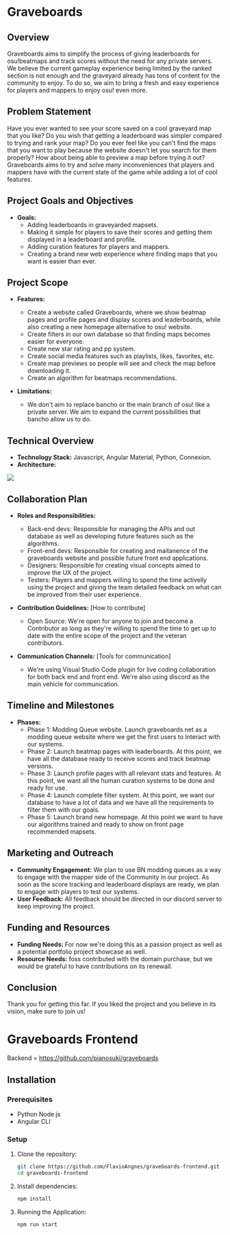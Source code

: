 # Graveboards

## Overview
Graveboards aims to simplify the process of giving leaderboards for osu!beatmaps and track scores without the need for any private servers. We believe the current gameplay experience being limited by the ranked section is not enough and the graveyard already has tons of content for the community to enjoy. To do so, we aim to bring a fresh and easy experience for players and mappers to enjoy osu! even more. 

## Problem Statement
Have you ever wanted to see your score saved on a cool graveyard map that you like? Do you wish that getting a leaderboard was simpler compared to trying and rank your map? Do you ever feel like you can't find the maps that you want to play because the website doesn't let you search for them properly? How about being able to preview a map before trying it out? Graveboards aims to try and solve many inconveniences that players and mappers have with the current state of the game while adding a lot of cool features. 

## Project Goals and Objectives
- **Goals:**
  - Adding leaderboards in graveyarded mapsets.
  - Making it simple for players to save their scores and getting them displayed in a leaderboard and profile.
  - Adding curation features for players and mappers.
  - Creating a brand new web experience where finding maps that you want is easier than ever.

## Project Scope
- **Features:**
  - Create a website called Graveboards, where we show beatmap pages and profile pages and display scores and leaderboards, while also creating a new homepage alternative to osu! website.
  - Create filters in our own database so that finding maps becomes easier for everyone.
  - Create new star rating and pp system.
  - Create social media features such as playlists, likes, favorites, etc.
  - Create map previews so people will see and check the map before downloading it.
  - Create an algorithm for beatmaps recommendations.

- **Limitations:**
  - We don't aim to replace bancho or the main branch of osu! like a private server. We aim to expand the current possibilities that bancho allow us to do.

## Technical Overview
- **Technology Stack:** Javascript, Angular Material, Python, Connexion.
- **Architecture:**

![](https://cdn.discordapp.com/attachments/1190425313197428856/1260070975014309959/Graveboards_v1-1.drawio.png?ex=66aba5cb&is=66aa544b&hm=5b433c53c1f380d82087d2d712c676eb376a7ab984601b7a88eace3682f4f06a&])

## Collaboration Plan
- **Roles and Responsibilities:**
  - Back-end devs: Responsible for managing the APIs and out database as well as developing future features such as the algorithms.
  - Front-end devs: Responsible for creating and maitanence of the graveboards website and possible future front end applications.
  - Designers: Responsible for creating visual concepts aimed to improve the UX of the project.
  - Testers: Players and mappers willing to spend the time activelly using the project and giving the team detailed feedback on what can be improved from their user experience. 

- **Contribution Guidelines:** [How to contribute]
  - Open Source: We're open for anyone to join and become a Contributor as long as they're willing to spend the time to get up to date with the entire scope of the project and the veteran contributors.

- **Communication Channels:** [Tools for communication]
  - We're using Visual Studio Code plugin for live coding collaboration for both back end and front end. We're also using discord as the main vehicle for communication.

## Timeline and Milestones
- **Phases:**
  - Phase 1: Modding Queue website. Launch graveboards.net as a modding queue website where we get the first users to Interact with our systems.
  - Phase 2: Launch beatmap pages with leaderboards. At this point, we have all the database ready to receive scores and track beatmap versions.
  - Phase 3: Launch profile pages with all relevant stats and features. At this point, we want all the human curation systems to be done and ready for use.
  - Phase 4: Launch complete filter system. At this point, we want our database to have a lot of data and we have all the requirements to filter them with our goals.
  - Phase 5: Launch brand new homepage. At this point we want to have our algorithms trained and ready to show on front page recommended mapsets.

## Marketing and Outreach
- **Community Engagement:** We plan to use BN modding queues as a way to engage with the mapper side of the Community in our project. As soon as the score tracking and leaderboard displays are ready, we plan to engage with players to test our systems.
- **User Feedback:** All feedback should be directed in our discord server to keep improving the project.

## Funding and Resources
- **Funding Needs:** For now we're doing this as a passion project as well as a potential portfolio project showcase as well.
- **Resource Needs:** foss contributed with the domain purchase, but we would be grateful to have contributions on its renewall.

## Conclusion
Thank you for getting this far. If you liked the project and you believe in its vision, make sure to join us!

# Graveboards Frontend

Backend = https://github.com/pianosuki/graveboards

## Installation

### Prerequisites

- Python Node.js
- Angular CLI

### Setup

1. Clone the repository:
    ```bash
    git clone https://github.com/FlavioAngnes/graveboards-frontend.git
    cd graveboards-frontend
    ```

2. Install dependencies:
    ```bash
    npm install
    ```

3. Running the Application:
    ```bash
    npm run start
    ```
